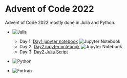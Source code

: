 # Advent of Code 2022

Advent of Code 2022 mostly done in Julia and Python.

[Advent of Code]: https://adventofcode.com/


* ![Julia](https://img.shields.io/badge/-Julia-9558B2?style=for-the-badge&logo=julia&logoColor=white)
	* Day 1: [Day1 jupyter notebook](Day1/Day1.ipynb) ![Jupyter Notebook](https://img.shields.io/badge/jupyter-%23FA0F00.svg?style=for-the-badge&logo=jupyter&logoColor=white)
	* Day 2: [Day2 jupyter notebook](Day2/Day2.ipynb) ![Jupyter Notebook](https://img.shields.io/badge/jupyter-%23FA0F00.svg?style=for-the-badge&logo=jupyter&logoColor=white)
	* Day 3: [Day2 Julia Script](Day3/Day3.jl)
 
* ![Python](https://img.shields.io/badge/python-3670A0?style=for-the-badge&logo=python&logoColor=ffdd54)


* ![Fortran](https://img.shields.io/badge/Fortran-%23734F96.svg?style=for-the-badge&logo=fortran&logoColor=white)

